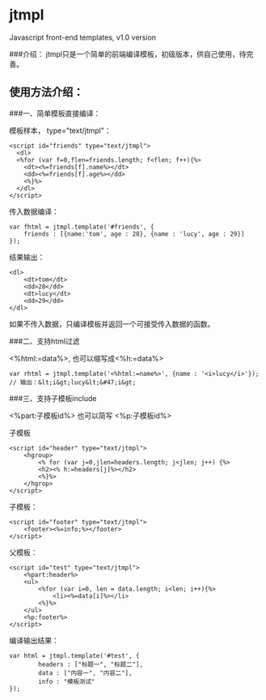 jtmpl
=====

Javascript front-end templates, v1.0 version

###介绍：
jtmpl只是一个简单的前端编译模板，初级版本，供自己使用，待完善。

使用方法介绍：
----

###一、简单模板直接编译：

模板样本， type="text/jtmpl"：

    <script id="friends" type="text/jtmpl">
      <dl>
      <%for (var f=0,flen=friends.length; f<flen; f++){%>
        <dt><%=friends[f].name%></dt>
        <dd><%=friends[f].age%></dd>
        <%}%>
      </dl>
    </script>

传入数据编译：

    var fhtml = jtmpl.template('#friends', {
        friends : [{name:'tom', age : 28}, {name : 'lucy', age : 29}]	
    });

结果输出：

    <dl>
        <dt>tom</dt>
        <dd>28</dd>
        <dt>lucy</dt>
        <dd>29</dd>
    </dl>
    
如果不传入数据，只编译模板并返回一个可接受传入数据的函数。

###二、支持html过滤

<%html:=data%>, 也可以缩写成<%h:=data%>

    var rhtml = jtmpl.template('<%html:=name%>', {name : '<i>lucy</i>'});
    // 输出：&lt;i&gt;lucy&lt;&#47;i&gt;


###三、支持子模板include

<%part:子模板id%> 也可以简写 <%p:子模板id%>

子模板
    
    <script id="header" type="text/jtmpl">
        <hgroup>
            <% for (var j=0,jlen=headers.length; j<jlen; j++) {%>
            <h2><% h:=headers[j]%></h2>
            <%}%>
        </hgrop>
    </script>

子模板：

    <script id="footer" type="text/jtmpl">
        <footer><%=info;%></footer>
    </script>
    
父模板：

    <script id="test" type="text/jtmpl">
        <%part:header%>
    	<ul>
            <%for (var i=0, len = data.length; i<len; i++){%>
                <li><%=data[i]%></li>
            <%}%>
        </ul>
        <%p:footer%>
    </script>
    
编译输出结果：

    var html = jtmpl.template('#test', {
            headers : ["标题一", "标题二"],
            data : ["内容一", "内容二"],
            info : "模板测试"
    });
    
